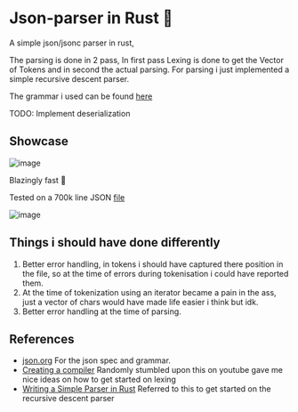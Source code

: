 # Json-parser in Rust 🦀

A simple json/jsonc parser in rust,

The parsing is done in 2 pass, In first pass Lexing is done to get the Vector of Tokens and in second the actual parsing. For parsing i just implemented a simple recursive descent parser.

The grammar i used can be found [here](./json-grammar.md)

TODO: Implement deserialization

## Showcase

![image](https://github.com/user-attachments/assets/0851d38c-b895-4120-b7e3-3c4175fa5699)

Blazingly fast 🚀

Tested on a 700k line JSON [file](./test-json/huge.json)

![image](https://github.com/user-attachments/assets/268d49a2-9318-4a37-a824-2b5e001111ed)

## Things i should have done differently

1. Better error handling, in tokens i should have captured there position in the file, so at the time of errors during
   tokenisation i could have reported them.
2. At the time of tokenization using an iterator became a pain in the ass, just a vector of chars would have made life
   easier i think but idk.
3. Better error handling at the time of parsing.

## References

- [json.org](https://www.json.org/json-en.html) For the json spec and grammar.
- [Creating a compiler](https://www.youtube.com/playlist?list=PLUDlas_Zy_qC7c5tCgTMYq2idyyT241qs) Randomly stumbled upon this on youtube gave me nice ideas on how to get started on lexing
- [Writing a Simple Parser in Rust](https://adriann.github.io/rust_parser.html) Referred to this to get started on the recursive descent parser
